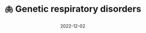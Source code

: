 ---
title: 🫁 Genetic respiratory disorders
date: '2022-12-02'
type: book
weight: 206
commentable: true
show_breadcrumb: true
_build:
  render: always
  list: never
---